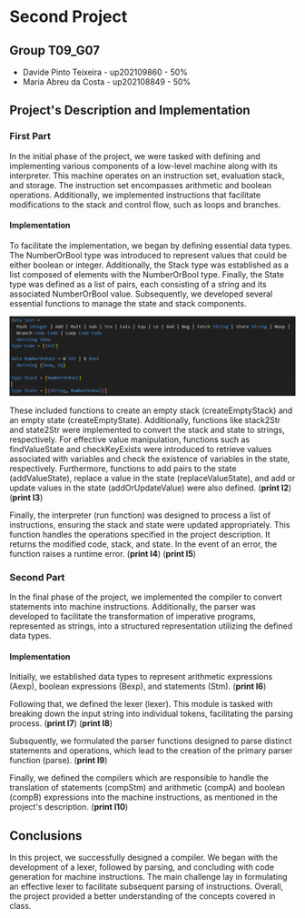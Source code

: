 # Second Project

## Group T09_G07
- Davide Pinto Teixeira - up202109860 - 50%
- Maria Abreu da Costa - up202108849 - 50%

## Project's Description and Implementation

### First Part
In the initial phase of the project, we were tasked with defining and implementing various components of a low-level machine along with its interpreter. This machine operates on an instruction set, evaluation stack, and storage. The instruction set encompasses arithmetic and boolean operations. Additionally, we implemented instructions that facilitate modifications to the stack and control flow, such as loops and branches.

#### Implementation
To facilitate the implementation, we began by defining essential data types. The NumberOrBool type was introduced to represent values that could be either boolean or integer. Additionally, the Stack type was established as a list composed of elements with the NumberOrBool type. Finally, the State type was defined as a list of pairs, each consisting of a string and its associated NumberOrBool value.
Subsequently, we developed several essential functions to manage the state and stack components.

<p align="center">
  <img src="img/I1.png" />
</p>

These included functions to create an empty stack (createEmptyStack) and an empty state (createEmptyState). Additionally, functions like stack2Str and state2Str were implemented to convert the stack and state to strings, respectively. For effective value manipulation, functions such as findValueState and checkKeyExists were introduced to retrieve values associated with variables and check the existence of variables in the state, respectively. Furthermore, functions to add pairs to the state (addValueState), replace a value in the state (replaceValueState), and add or update values in the state (addOrUpdateValue) were also defined.
(**print I2**)
(**print I3**)

Finally, the interpreter (run function) was designed to process a list of instructions, ensuring the stack and state were updated appropriately. This function handles the operations specified in the project description. It returns the modified code, stack, and state. In the event of an error, the function raises a runtime error.
(**print I4**)
(**print I5**)



### Second Part
In the final phase of the project, we implemented the compiler to convert statements into machine instructions. Additionally, the parser was developed to facilitate the transformation of imperative programs, represented as strings, into a structured representation utilizing the defined data types.

#### Implementation
Initially, we established data types to represent arithmetic expressions (Aexp), boolean expressions (Bexp), and statements (Stm).
(**print I6**)

Following that, we defined the lexer (lexer). This module is tasked with breaking down the input string into individual tokens, facilitating the parsing process.
(**print I7**)
(**print I8**)

Subsquently, we formulated the parser functions designed to parse distinct statements and operations, which lead to the creation of the primary parser function (parse).
(**print I9**)

Finally, we defined the compilers which are responsible to handle the translation of statements (compStm) and arithmetic (compA) and boolean (compB) expressions into the machine instructions, as mentioned in the project's description.
(**print I10**)



## Conclusions
In this project, we successfully designed a compiler. We began with the development of a lexer, followed by parsing, and concluding with code generation for machine instructions. The main challenge lay in formulating an effective lexer to facilitate subsequent parsing of instructions. Overall, the project provided a better understanding of the concepts covered in class.
